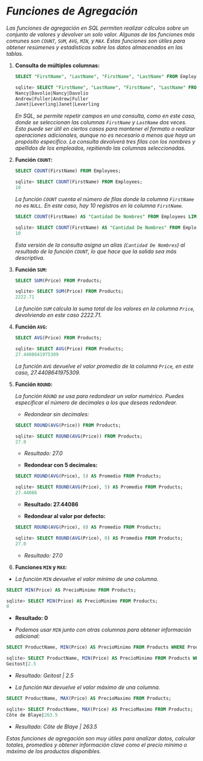<!-- Autor: Daniel Benjamin Perez Morales -->
<!-- GitHub: https://github.com/DanielPerezMoralesDev13 -->
<!-- Correo electrónico: danielperezdev@proton.me -->

# ***Funciones de Agregación***

*Las funciones de agregación en SQL permiten realizar cálculos sobre un conjunto de valores y devolver un solo valor. Algunas de las funciones más comunes son `COUNT`, `SUM`, `AVG`, `MIN`, y `MAX`. Estas funciones son útiles para obtener resúmenes y estadísticas sobre los datos almacenados en las tablas.*

1. **Consulta de múltiples columnas:**

    ```sql
    SELECT "FirstName", "LastName", "FirstName", "LastName" FROM Employees LIMIT 3;
    ```

    ```sql
    sqlite> SELECT "FirstName", "LastName", "FirstName", "LastName" FROM Employees LIMIT 3;
    Nancy|Davolio|Nancy|Davolio
    Andrew|Fuller|Andrew|Fuller
    Janet|Leverling|Janet|Leverling
    ```

    *En SQL, se permite repetir campos en una consulta, como en este caso, donde se seleccionan las columnas `FirstName` y `LastName` dos veces. Esto puede ser útil en ciertos casos para mantener el formato o realizar operaciones adicionales, aunque no es necesario a menos que haya un propósito específico. La consulta devolverá tres filas con los nombres y apellidos de los empleados, repitiendo las columnas seleccionadas.*

2. **Función `COUNT`:**

    ```sql
    SELECT COUNT(FirstName) FROM Employees;
    ```

    ```sql
    sqlite> SELECT COUNT(FirstName) FROM Employees;
    10
    ```

    *La función `COUNT` cuenta el número de filas donde la columna `FirstName` no es `NULL`. En este caso, hay 10 registros en la columna `FirstName`.*

    ```sql
    SELECT COUNT(FirstName) AS "Cantidad De Nombres" FROM Employees LIMIT 1;
    ```

    ```sql
    sqlite> SELECT COUNT(FirstName) AS "Cantidad De Nombres" FROM Employees LIMIT 1;
    10
    ```

    *Esta versión de la consulta asigna un alias (`Cantidad De Nombres`) al resultado de la función `COUNT`, lo que hace que la salida sea más descriptiva.*

3. **Función `SUM`:**

    ```sql
    SELECT SUM(Price) FROM Products;
    ```

    ```sql
    sqlite> SELECT SUM(Price) FROM Products;
    2222.71
    ```

    *La función `SUM` calcula la suma total de los valores en la columna `Price`, devolviendo en este caso 2222.71.*

4. **Función `AVG`:**

    ```sql
    SELECT AVG(Price) FROM Products;
    ```

    ```sql
    sqlite> SELECT AVG(Price) FROM Products;
    27.4408641975309
    ```

    *La función `AVG` devuelve el valor promedio de la columna `Price`, en este caso, 27.4408641975309.*

5. **Función `ROUND`:**

    *La función `ROUND` se usa para redondear un valor numérico. Puedes especificar el número de decimales a los que deseas redondear.*

    - *Redondear sin decimales:*

    ```sql
    SELECT ROUND(AVG(Price)) FROM Products;
    ```

    ```sql
    sqlite> SELECT ROUND(AVG(Price)) FROM Products;
    27.0
    ```

    - *Resultado: 27.0*

    - **Redondear con 5 decimales:**

    ```sql
    SELECT ROUND(AVG(Price), 5) AS Promedio FROM Products;
    ```

    ```sql
    sqlite> SELECT ROUND(AVG(Price), 5) AS Promedio FROM Products;
    27.44086
    ```

    - **Resultado: 27.44086**

    - **Redondear al valor por defecto:**

    ```sql
    SELECT ROUND(AVG(Price), 0) AS Promedio FROM Products;
    ```

    ```sql
    sqlite> SELECT ROUND(AVG(Price), 0) AS Promedio FROM Products;
    27.0
    ```

    - *Resultado: 27.0*

6. **Funciones `MIN` y `MAX`:**

- *La función `MIN` devuelve el valor mínimo de una columna.*

```sql
SELECT MIN(Price) AS PrecioMinimo FROM Products;
```

```sql
sqlite> SELECT MIN(Price) AS PrecioMinimo FROM Products;
0
```

- **Resultado: 0**

- *Podemos usar `MIN` junto con otras columnas para obtener información adicional:*

```sql
SELECT ProductName, MIN(Price) AS PrecioMinimo FROM Products WHERE ProductName IS NOT NULL;
```

```sql
sqlite> SELECT ProductName, MIN(Price) AS PrecioMinimo FROM Products WHERE ProductName IS NOT NULL;
Geitost|2.5
```

- *Resultado: Geitost | 2.5*

- *La función `MAX` devuelve el valor máximo de una columna.*

```sql
SELECT ProductName, MAX(Price) AS PrecioMaximo FROM Products;
```

```sql
sqlite> SELECT ProductName, MAX(Price) AS PrecioMaximo FROM Products;
Côte de Blaye|263.5
```

- *Resultado: Côte de Blaye | 263.5*

*Estas funciones de agregación son muy útiles para analizar datos, calcular totales, promedios y obtener información clave como el precio mínimo o máximo de los productos disponibles.*

